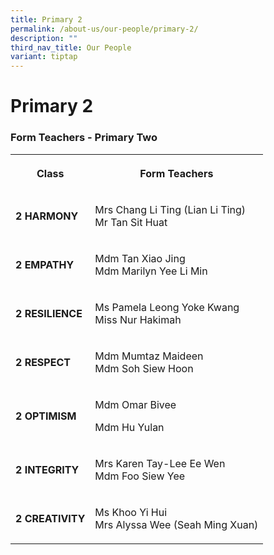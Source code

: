 ```yaml
---
title: Primary 2
permalink: /about-us/our-people/primary-2/
description: ""
third_nav_title: Our People
variant: tiptap
---
```

<h1><strong>Primary 2</strong></h1><h3>Form Teachers - Primary Two</h3><table><tbody><tr><th rowspan="1" colspan="1"><p><strong>Class</strong></p></th><th rowspan="1" colspan="1"><p>Form Teachers</p></th></tr><tr><td rowspan="1" colspan="1"><p><strong>2 HARMONY</strong></p></td><td rowspan="1" colspan="1"><p>Mrs Chang Li Ting (Lian Li Ting)<br>Mr Tan Sit Huat</p></td></tr><tr><td rowspan="1" colspan="1"><p><strong>2 EMPATHY</strong></p></td><td rowspan="1" colspan="1"><p>Mdm Tan Xiao Jing<br>Mdm Marilyn Yee Li Min</p></td></tr><tr><td rowspan="1" colspan="1"><p><strong>2 RESILIENCE</strong></p></td><td rowspan="1" colspan="1"><p>Ms Pamela Leong Yoke Kwang<br>Miss Nur Hakimah</p></td></tr><tr><td rowspan="1" colspan="1"><p><strong>2 RESPECT</strong></p></td><td rowspan="1" colspan="1"><p>Mdm Mumtaz Maideen<br>Mdm Soh Siew Hoon</p></td></tr><tr><td rowspan="1" colspan="1"><p><strong>2 OPTIMISM</strong></p></td><td rowspan="1" colspan="1"><p>Mdm Omar Bivee</p><p>Mdm Hu Yulan</p></td></tr><tr><td rowspan="1" colspan="1"><p><strong>2 INTEGRITY</strong></p></td><td rowspan="1" colspan="1"><p>Mrs Karen Tay-Lee Ee Wen<br>Mdm Foo Siew Yee</p></td></tr><tr><td rowspan="1" colspan="1"><p><strong>2 CREATIVITY</strong></p></td><td rowspan="1" colspan="1"><p>Ms Khoo Yi Hui<br>Mrs Alyssa Wee (Seah Ming Xuan)</p></td></tr></tbody></table><p></p>